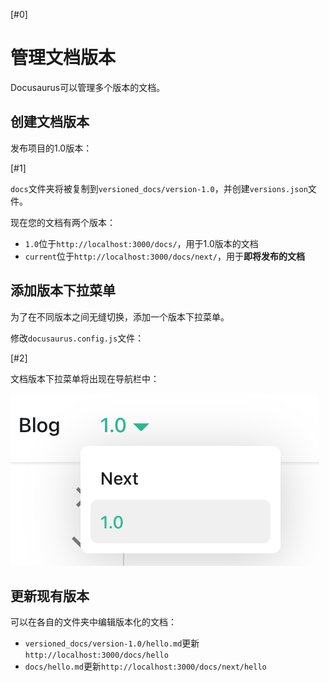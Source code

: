 [#0]

# 管理文档版本

Docusaurus可以管理多个版本的文档。

## 创建文档版本

发布项目的1.0版本：

[#1]

`docs`文件夹将被复制到`versioned_docs/version-1.0`，并创建`versions.json`文件。

现在您的文档有两个版本：

- `1.0`位于`http://localhost:3000/docs/`，用于1.0版本的文档
- `current`位于`http://localhost:3000/docs/next/`，用于**即将发布的文档**

## 添加版本下拉菜单

为了在不同版本之间无缝切换，添加一个版本下拉菜单。

修改`docusaurus.config.js`文件：

[#2]

文档版本下拉菜单将出现在导航栏中：

![文档版本下拉菜单](/img/tutorial/docsVersionDropdown.png)

## 更新现有版本

可以在各自的文件夹中编辑版本化的文档：

- `versioned_docs/version-1.0/hello.md`更新`http://localhost:3000/docs/hello`
- `docs/hello.md`更新`http://localhost:3000/docs/next/hello`